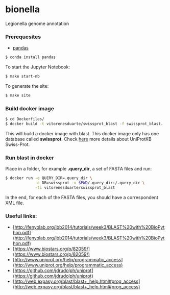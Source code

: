 # bionella
Legionella genome annotation

### Prerequesites

- [pandas](http://pandas.pydata.org/)
```bash
$ conda install pandas
```

To start the Jupyter Notebook:
```bash
$ make start-nb
```

To generate the site:

```bash
$ make site
```


### Build docker image
```bash
$ cd Dockerfiles/
$ docker build -t vitorenesduarte/swissprot_blast -f swissprot_blast.
```

This will build a docker image with blast.
This docker image only has one database called __swissprot__.
Check [here](http://www.uniprot.org/downloads) more details
about UniProtKB Swiss-Prot.

### Run blast in docker

Place in a folder, for example __.query_dir__, a set of
FASTA files and run:

```bash
$ docker run -e QUERY_DIR=.query_dir \
             -e DB=swissprot -v $PWD/.query_dir:/.query_dir \
             -ti vitorenesduarte/swissprot_blast
```

In the end, for each of the FASTA files, you should have
a correspondent XML file.

### Useful links:

- [http://fenyolab.org/ibb2014/tutorials/week3/BLAST%20with%20BioPython.pdf](http://fenyolab.org/ibb2014/tutorials/week3/BLAST%20with%20BioPython.pdf)
- [https://www.biostars.org/p/82059/](https://www.biostars.org/p/82059/)
- [http://www.uniprot.org/help/programmatic_access](http://www.uniprot.org/help/programmatic_access)
- [https://github.com/jdrudolph/uniprot](https://github.com/jdrudolph/uniprot)
- [http://web.expasy.org/blast/blast+_help.html#prog_access](http://web.expasy.org/blast/blast+_help.html#prog_access)
